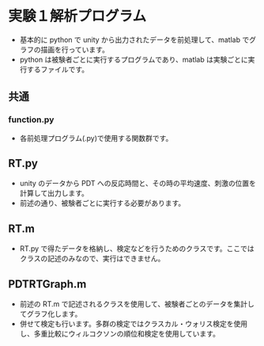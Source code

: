 # 実験１解析プログラム

- 基本的に python で unity から出力されたデータを前処理して、matlab でグラフの描画を行っています。
- python は被験者ごとに実行するプログラムであり、matlab は実験ごとに実行するファイルです。

## 共通

### function.py
  - 各前処理プログラム(.py)で使用する関数群です。

## RT.py

- unity のデータから PDT への反応時間と、その時の平均速度、刺激の位置を計算して出力します。
- 前述の通り、被験者ごとに実行する必要があります。

## RT.m

- RT.py で得たデータを格納し、検定などを行うためのクラスです。ここではクラスの記述のみなので、実行はできません。

## PDTRTGraph.m

- 前述の RT.m で記述されるクラスを使用して、被験者ごとのデータを集計してグラフ化します。
- 併せて検定も行います。多群の検定ではクラスカル・ウォリス検定を使用し、多重比較にウィルコクソンの順位和検定を使用しています。
